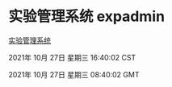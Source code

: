 # 实验管理系统 expadmin
[实验管理系统](http://59.174.24.190:56808/expadmin-782313d2-e1b1-4ea7-932e-3a55e6a1a4d0/)

2021年 10月 27日 星期三 16:40:02 CST

2021年 10月 27日 星期三 08:40:02 GMT
